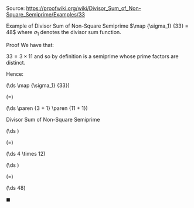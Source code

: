 # 

Source: https://proofwiki.org/wiki/Divisor_Sum_of_Non-Square_Semiprime/Examples/33

Example of Divisor Sum of Non-Square Semiprime
$\map {\sigma_1} {33} = 48$
where $\sigma_1$ denotes the divisor sum function.


Proof
We have that:

$33 = 3 \times 11$
and so by definition is a semiprime whose prime factors are distinct.

Hence:














\(\ds \map {\sigma_1} {33}\)

\(=\)







\(\ds \paren {3 + 1} \paren {11 + 1}\)





Divisor Sum of Non-Square Semiprime














\(\ds \)

\(=\)







\(\ds 4 \times 12\)




















\(\ds \)

\(=\)







\(\ds 48\)









$\blacksquare$





